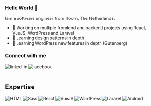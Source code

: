 ### Hello World 👋
Iam a software engineer from Hoorn, The Netherlands.

- 🔭 Working on multiple frondend and backend projects using React, VueJS, WordPress and Laravel
- 🌱 Learning design patterns in depth
- 🌱 Learning WordPress new features in depth (Gutenberg)

### Connect with me

[<img align="left" alt="linked-in" src="https://img.shields.io/badge/linkedin-%230077B5.svg?&style=for-the-badge&logo=linkedin&logoColor=white" />](https://www.linkedin.com/in/michael-beers-4289542b/)

[<img align="left" alt="facebook" src="https://img.shields.io/badge/facebook-%231877F2.svg?&style=for-the-badge&logo=facebook&logoColor=white" />](https://www.facebook.com/michaelbeers.nl/)

<br>
<br>

## Expertise
<img align="left" alt="HTML" src="https://img.shields.io/badge/HTML -%2320232a.svg?&style=for-the-badge&logo=html5&logoColor=#E34F26" />

<img align="left" alt="Sass" src="https://img.shields.io/badge/Sass -%2320232a.svg?&style=for-the-badge&logo=sass&logoColor=#CC6699" />

<img align="left" alt="React" src="https://img.shields.io/badge/React -%2320232a.svg?&style=for-the-badge&logo=react&logoColor=#61DAFB" />

<img align="left" alt="VueJS" src="https://img.shields.io/badge/VueJs -%2320232a.svg?&style=for-the-badge&logo=vuedotjs&logoColor=#4FC08D" />

<img align="left" alt="WordPress" src="https://img.shields.io/badge/WordPress -%2320232a.svg?&style=for-the-badge&logo=wordpress&logoColor=#21759B" />

<img align="left" alt="Laravel" src="https://img.shields.io/badge/Laravel -%2320232a.svg?&style=for-the-badge&logo=laravel&logoColor=#FF2D20" />

<img align="left" alt="Android" src="https://img.shields.io/badge/Android -%2320232a.svg?style=for-the-badge&logo=android&logoColor=#3DDC84" />


<!--
**michaelbeers/michaelbeers** is a ✨ _special_ ✨ repository because its `README.md` (this file) appears on your GitHub profile.

Here are some ideas to get you started:

- 🔭 I’m currently working on ...
- 🌱 I’m currently learning ...
- 👯 I’m looking to collaborate on ...
- 🤔 I’m looking for help with ...
- 💬 Ask me about ...
- 📫 How to reach me: ...
- 😄 Pronouns: ...
- ⚡ Fun fact: ...
-->
